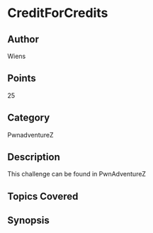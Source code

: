 # CreditForCredits

## Author
Wiens
## Points
25
## Category
PwnadventureZ
## Description
This challenge can be found in PwnAdventureZ
## Topics Covered

## Synopsis

